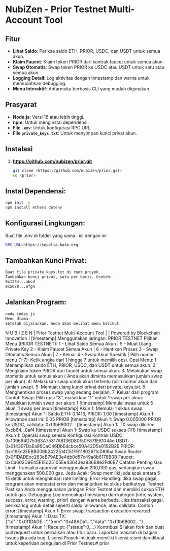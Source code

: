 # NubiZen - Prior Testnet Multi-Account Tool

## Fitur
- **Lihat Saldo**: Periksa saldo ETH, PRIOR, USDC, dan USDT untuk semua akun.
- **Klaim Faucet**: Klaim token PRIOR dari kontrak faucet untuk semua akun.
- **Swap Otomatis**: Swap token PRIOR ke USDC atau USDT untuk satu atau semua akun.
- **Logging Detail**: Log aktivitas dengan timestamp dan warna untuk memudahkan debugging.
- **Menu Interaktif**: Antarmuka berbasis CLI yang mudah digunakan.

## Prasyarat
- **Node.js**: Versi 16 atau lebih tinggi.
- **npm**: Untuk menginstal dependensi.
- **File `.env`**: Untuk konfigurasi RPC URL.
- **File `private_keys.txt`**: Untuk menyimpan kunci privat akun.

## Instalasi
1. **https://github.com/nubizen/prior.git**
   ```bash
   git clone <https://github.com/nubizen/prior.git>
   cd <prior>
   ```
## Instal Dependensi:
```bash
npm init -y
npm install ethers dotenv
```
## Konfigurasi Lingkungan:
Buat file .env di folder yang sama :
isi dengan ini 
```bash
RPC_URL=https://sepolia.base.org
```

## Tambahkan Kunci Privat:
```bash
Buat file private_keys.txt di root proyek.
Tambahkan kunci privat, satu per baris. Contoh:
0x1234...abcd
0x5678...efgh
```
## Jalankan Program:
```bash
node index.js
Menu Utama:
Setelah dijalankan, Anda akan melihat menu berikut:
```
N U B I Z E N
| Prior Testnet Multi-Account Tool |
| Powered by Blockchain Innovation |
[timestamp] Menggunakan jaringan: PRIOR TESTNET
Pilihan Menu (PRIOR TESTNET):
1 - Lihat Saldo Semua Akun         | 5 - Muat Ulang Private Key
2 - Klaim Faucet Semua Akun        | 6 - Hentikan Proses
3 - Swap Otomatis Semua Akun       | 7 - Keluar
4 - Swap Akun Spesifik            |
Pilih nomor menu (1-7):
Ketik angka dari 1 hingga 7 untuk memilih opsi.
Opsi Menu:
1: Menampilkan saldo ETH, PRIOR, USDC, dan USDT untuk semua akun.
2: Mengklaim token PRIOR dari faucet untuk semua akun.
3: Melakukan swap otomatis untuk semua akun ( Anda akan diminta memasukkan jumlah swap per akun).
4: Melakukan swap untuk akun tertentu (pilih nomor akun dan jumlah swap).
5: Memuat ulang kunci privat dari private_keys.txt.
6: Menghentikan proses swap yang sedang berjalan.
7: Keluar dari program.
Contoh Swap:
Pilih opsi "3", masukkan "1" untuk 1 swap per akun:
Masukkan jumlah swap per akun: 1
[timestamp] Memulai swap untuk 5 akun, 1 swap per akun
[timestamp] Akun 1: Memulai 1 siklus swap
[timestamp] Akun 1: Saldo ETH: 0.1416, PRIOR: 1.00
[timestamp] Akun 1: Allowance saat ini: 0.05 PRIOR
[timestamp] Akun 1: Swap 0.005000 PRIOR ke USDC, calldata: 0xf3b68002...
[timestamp] Akun 1: TX swap dikirim: 0xcb64...0af4
[timestamp] Akun 1: Swap ke USDC sukses (1/1)
[timestamp] Akun 1: Operasi swap selesai
Konfigurasi Kontrak
USDC: 0x109694D75363A75317A8136D80f50F871E81044e
USDT: 0x014397DaEa96CaC46DbEdcbce50A42D5e0152B2E
PRIOR: 0xc19Ec2EEBB009b2422514C51F9118026f1cD89ba
Swap Router: 0x0f1DADEcc263eB79AE3e4db0d57c49a8b6178B0B
Faucet: 0xCa602D9E45E1Ed25105Ee43643ea936B8e2Fd6B7
Catatan Penting
Gas Limit: Transaksi approval menggunakan 200,000 gas, sedangkan swap menggunakan 500,000 gas.
Jeda Acak: Swap memiliki jeda acak antara 5-15 detik untuk menghindari rate limiting.
Error Handling: Jika swap gagal, program akan mencatat error dan melanjutkan ke siklus berikutnya.
Testnet: Pastikan Anda menggunakan jaringan Prior Testnet dan memiliki cukup ETH untuk gas.
Debugging
Log mencakup timestamp dan kategori (info, system, success, error, warning, prior) dengan warna berbeda.
Jika transaksi gagal, periksa log untuk detail seperti saldo, allowance, atau calldata.
Contoh error:
[timestamp] Akun 1: Error swap: transaction execution reverted
[timestamp] Akun 1: Data TX: {"to":"0x0f1DADE...","from":"0x48ADa1...","data":"0xf3b68002..."}
[timestamp] Akun 1: Receipt: {"status":0,...}
Kontribusi
Silakan fork dan buat pull request untuk perbaikan atau fitur baru.
Laporkan masalah di bagian Issues jika ada bug.
Lisensi
Proyek ini tidak memiliki lisensi resmi dan dibuat untuk keperluan pengujian di Prior Testnet.# prior
